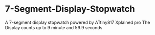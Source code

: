 # 7-Segment-Display-Stopwatch
A 7-segment display stopwatch powered by ATtiny817 Xplained pro
The Display counts up to 9 minute and 59.9 seconds
